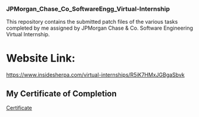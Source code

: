 ### JPMorgan_Chase_Co_SoftwareEngg_Virtual-Internship
This repository contains the submitted patch files of the various tasks completed by me assigned by JPMorgan Chase &amp; Co. Software Engineering Virtual Internship.
# Website Link:
https://www.insidesherpa.com/virtual-internships/R5iK7HMxJGBgaSbvk
## My Certificate of Completion
[Certificate](https://github.com/vijayks25/JPMorgan_Chase_Co_SoftwareEngg_Virtual-Internship/blob/main/J.P.%20Morgan_Completion%20Certificate.pdf)

